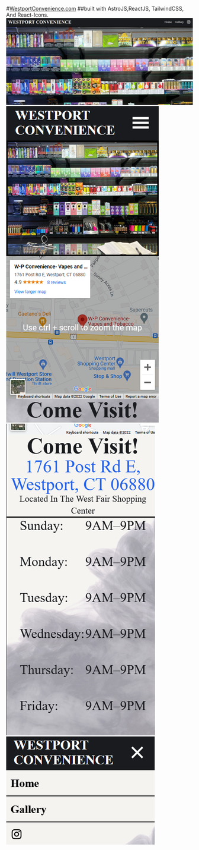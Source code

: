 #[WestportConvenience.com](https://https://westportconvenience.com/)
##built with AstroJS,ReactJS, TailwindCSS, And React-Icons.
![alt](./public/previewdesktop1.PNG)
![alt](./public/previewmobile1.PNG)
![alt](./public/previewmobile2.PNG)
![alt](./public/previewmobile3.PNG)
